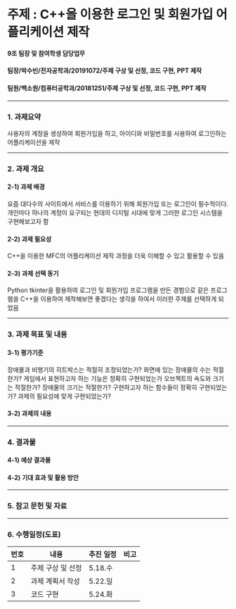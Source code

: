 
# 주제 : C++을 이용한 로그인 및 회원가입 어플리케이션 제작
#### 9조 팀장 및 참여학생 담당업무

#### 팀장/박수빈/전자공학과/20191072/주제 구상 및 선정, 코드 구현, PPT 제작
#### 팀원/백소원/컴퓨터공학과/20181251/주제 구상 및 선정, 코드 구현, PPT 제작

---

### 1. 과제요약
사용자의 계정을 생성하여 회원가입을 하고, 아이디와 비밀번호를 사용하여 로그인하는 어플리케이션을 제작

---

### 2. 과제 개요
#### 2-1) 과제 배경 
요즘 대다수의 사이트에서 서비스를 이용하기 위해 회원가입 또는 로그인이 필수적이다. 개인마다 하나의 계정이 요구되는 현대의 디지털 시대에 맞게 그러한 로그인 시스템을 구현해보고자 함

#### 2-2) 과제 필요성 
C++을 이용한 MFC의 어플리케이션 제작 과정을 더욱 이해할 수 있고 활용할 수 있음

#### 2-3) 과제 선택 동기 
Python tkinter을 활용하여 로그인 및 회원가입 프로그램을 만든 경험으로 같은 프로그램을 C++을 이용하여 제작해보면 좋겠다는 생각을 하여서 이러한 주제를 선택하게 되었음

---

### 3. 과제 목표 및 내용
#### 3-1) 평가기준 
장애물과 비행기의 히트박스는 적절히 조정되었는가? 화면에 있는 장애물의 수는 적절한가? 게임에서 표현하고자 하는 기능은 정확히 구현되었는가 오브젝트의 속도와 크기는 적절한가? 장애물의 크기는 적절한가? 구현하고자 하는 함수들이 정확히 구현되었는가? 과제의 필요성에 맞게 구현되었는가?

#### 3-2) 과제의 내용 

---

### 4. 결과물
#### 4-1) 예상 결과물 

#### 4-2) 기대 효과 및 활용 방안

---

### 5. 참고 문헌 및 자료


---

### 6. 수행일정(도표)
|번호|내용|추진 일정|비고|
|------|---|---|---|
|1|주제 구상 및 선정|5.18.수|
|2|과제 계획서 작성|5.22.일|
|3|코드 구현|5.24.화|
